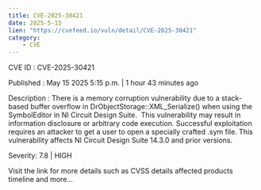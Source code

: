 ```yaml
---
title: CVE-2025-30421
date: 2025-5-15
lien: "https://cvefeed.io/vuln/detail/CVE-2025-30421"
category:
    - CVE
---
```


CVE ID : CVE-2025-30421

Published :  May 15
2025
5:15 p.m. | 1 hour
43 minutes ago

Description : There is a memory corruption vulnerability due to a stack-based buffer overflow in DrObjectStorage::XML_Serialize() when using the SymbolEditor in NI Circuit Design Suite.  This vulnerability may result in information disclosure or arbitrary code execution. Successful exploitation requires an attacker to get a user to open a specially crafted .sym file. This vulnerability affects NI Circuit Design Suite 14.3.0 and prior versions.

Severity: 7.8 | HIGH

Visit the link for more details
such as CVSS details
affected products
timeline
and more...
